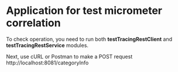 # Application for test micrometer correlation

To check operation, you need to run both **testTracingRestClient** and **testTracingRestService** modules.

Next, use cURL or Postman to make a POST request http://localhost:8081/categoryInfo